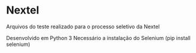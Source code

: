 # Nextel
Arquivos do teste realizado para o processo seletivo da Nextel

Desenvolvido em Python 3
Necessário a instalação do Selenium (pip install selenium) 
